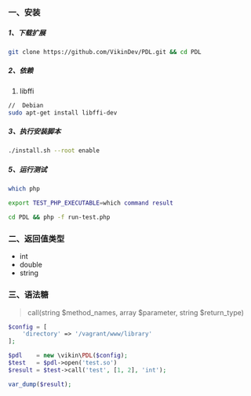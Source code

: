 ### 一、安装

##### 1、下载扩展

```bash
git clone https://github.com/VikinDev/PDL.git && cd PDL
```

##### 2、依赖

1. libffi


```bash
//  Debian
sudo apt-get install libffi-dev
```

##### 3、执行安装脚本

```bash
./install.sh --root enable
```

##### 5、运行测试

```bash
which php

export TEST_PHP_EXECUTABLE=which command result

cd PDL && php -f run-test.php
```

### 二、返回值类型

 - int
 - double
 - string

### 三、语法糖

> call(string $method_names, array $parameter, string $return_type)

```php
$config = [
    'directory' => '/vagrant/www/library'
];

$pdl    = new \vikin\PDL($config);
$test   = $pdl->open('test.so')
$result = $test->call('test', [1, 2], 'int');

var_dump($result);
```
